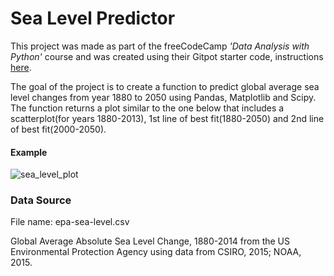 # Sea Level Predictor 

This project was made as part of the freeCodeCamp *'Data Analysis with Python'* course and was created using their Gitpot starter code, instructions [here](https://www.freecodecamp.org/learn/data-analysis-with-python/data-analysis-with-python-projects/sea-level-predictor). 

The goal of the project is to create a function to predict global average sea level changes from year 1880 to 2050 using Pandas, Matplotlib and Scipy. The function returns a plot similar to the one below that includes a scatterplot(for years 1880-2013), 1st line of best fit(1880-2050) and 2nd line of best fit(2000-2050).

#### Example
![sea_level_plot](https://github.com/LeopoldineMirtil/sea_level_predictor/assets/141356349/921aa4e5-c2a7-4023-9890-6690ae4ba573)


### Data Source
File name: epa-sea-level.csv

Global Average Absolute Sea Level Change, 1880-2014 from the US Environmental Protection Agency using data from CSIRO, 2015; NOAA, 2015.
